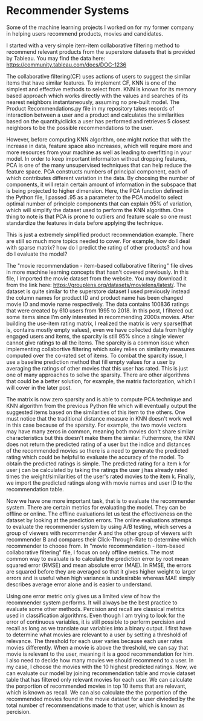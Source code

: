 # Recommender Systems
Some of the machine learning projects I worked on for my former company in helping users recommend products, movies and candidates.

I started with a very simple item-item collaborative filtering method to recommend relevant products from the superstore datasets that is provided by Tableau. You may find the data here: https://community.tableau.com/docs/DOC-1236

The collaborative filtering(CF) uses actions of users to suggest the similar items that have similar features. To implement CF, KNN is one of the simplest and effective methods to select from. KNN is known for its memory based approach which works directly with the values and searches of its nearest neighbors instantaneously, assuming no pre-built model. The Product Recommendations.py file in my repository takes records of interaction between a user and a product and calculates the similarities based on the quantity/clicks a user has performed and retrieves 5 closest neighbors to be the possible recommendations to the user.

However, before computing KNN algorithm, one might notice that with the increase in data, feature space also increases, which will require more and more resources from your machine as well as leading to overfitting in your model. In order to keep important informaiton without dropping features, PCA is one of the many unsupervised techniques that can help reduce the feature space. PCA constructs numbers of principal component, each of which contributes different variation in the data. By choosing the number of components, it will retain certain amount of information in the subspace that is being projected to higher dimension. Here, the PCA function defined in the Python file, I passed .95 as a parameter to the PCA model to select optimal number of principle components that can explain 95% of variation, which will simplify the dataset used to perform the KNN algorithm. One thing to note is that PCA is prone to outliers and feature scale so one must standardize the features in data before applying the technique.

This is just a extremely simplified product recommendation example. There are still so much more topics needed to cover. For example, how do I deal with sparse matrix? how do I predict the rating of other products? and how do I evaluate the model?

The "movie recommendation - item-based collaborative filtering" file dives in more machine learning concepts that hasn't covered previously. In this file, I imported the movie dataset from the website. You may download it from the link here: https://grouplens.org/datasets/movielens/latest/. The dataset is quite similar to the superstore dataset I used previously instead the column names for product ID and product name has been changed movie ID and movie name respectively. The data contains 100836 ratings that were created by 610 users from 1995 to 2018. In this post, I filtered out some items since I'm only interested in recommending 2000s movies. After building the use-item rating matrix, I realized the matrix is very sparse(that is, contains mostly empty values), even we have collected data from highly engaged users and items, the sparcity is still 95% since a single viewer cannot give ratings to all the items. The sparcity is a common issue when implementing collabortive filtering which soley relies on similarity measures computed over the co-rated set of items. To combat the sparcity issue, I use a baseline prediction method that fill empty values for a user by averaging the ratings of other movies that this user has rated. This is just one of many approaches to solve the sparsity. There are other algorithms that could be a better solution, for example, the matrix factorization, which I will cover in the later post. 

The matrix is now zero sparsity and is able to compute PCA technique and KNN algorithm from the previous Python file which will eventually output the suggested items based on the similarities of this item to the others. One must notice that the traditional distance measure in KNN doesn't work well in this case because of the sparsity. For example, the two movie vectors may have many zeros in common, meaning both movies don't share similar characteristics but this doesn't make them the similar. Futhermore, the KNN does not return the predicted rating of a user but the indice and distances of the recommended movies so there is a need to generate the predicted rating which could be helpful to evaluate the accuracy of the model. To obtain the predicted ratings is simple. The predicted rating for a item k for user j can be calculated by taking the ratings the user j has already rated times the weight/similarities of the user's rated movies to the item k. Finally, we import the predicted ratings along with movie names and user ID to the recommendation table.
   
Now we have one more important task, that is to evaluate the recommender system. There are certain metrics for evaluating the model. They can be offline or online. The offline evaluations let us test the effectiveness on the dataset by looking at the prediction errors. The online evaluations attemps to evaluate the recommender system by using A/B testing, which serves a group of viewers with recommender A and the other group of viewers with recommender B and compares their Click-Through-Rate to determine which recommender to choose from. In "movie recommendation - item-based collaborative filtering" file, I focus on only offline metrics. The most common way to evaluate is to calculate the prediction error by root mean squared error (RMSE) and mean absolute error (MAE). In RMSE, the errors are squared before they are averaged so that it gives higher weight to larger errors and is useful when high variance is undesirable whereas MAE simply describes average error alone and is easier to understand.  

Using one error metric only gives us a limited view of how the recommender system performs. It will always be the best practice to evaluate some other methods. Percision and recall are classical metrics used in classification algorithms. Even though I am trying to look for the error of continuous variables, it is still possible to perform percision and recall as long as we translate our variables into a binary output. I first have to determine what movies are relevant to a user by setting a threshold of relevance. The threshold for each user varies because each user rates movies differently. When a movie is above the threshold, we can say that movie is relevant to the user, meaning it is a good recommendation for him. I also need to decide how many movies we should recommend to a user. In my case, I choose the movies with the 10 highest predicted ratings. Now, we can evaluate our model by joining recommendation table and movie dataset table that has filtered only relevant movies for each user. We can calculate the porportion of recommended movies in top 10 items that are relevant, which is known as recall. We can also calculate the the porportion of the recommended movies found in the movie dataset for a user divieded by the total number of recommendations made to that user, which is known as percision. 
